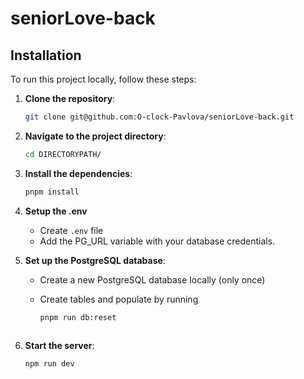 # seniorLove-back

## Installation

To run this project locally, follow these steps:

1. **Clone the repository**:

   ```sh
   git clone git@github.com:O-clock-Pavlova/seniorLove-back.git
   ```

2. **Navigate to the project directory**:

   ```sh
   cd DIRECTORYPATH/
   ```

3. **Install the dependencies**:

   ```sh
   pnpm install
   ```

4. **Setup the .env**

   - Create `.env` file
   - Add the PG_URL variable with your database credentials.

5. **Set up the PostgreSQL database**:

   - Create a new PostgreSQL database locally (only once)
   - Create tables and populate by running

     ```sh
     pnpm run db:reset
     ```

   ```

   ```

6. **Start the server**:

   ```sh
   npm run dev
   ```
